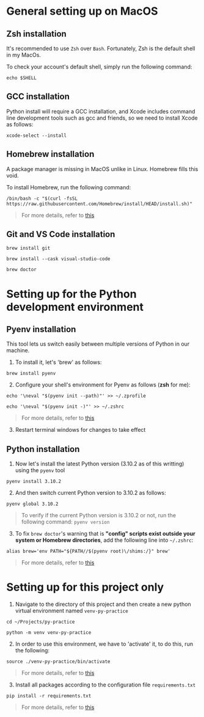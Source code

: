 # General setting up on MacOS

## Zsh installation

It's recommended to use `Zsh` over `Bash`. Fortunately, Zsh is the default shell in my MacOs.

To check your account's default shell, simply run the following command:

```
echo $SHELL
```

## GCC installation

Python install will require a GCC installation, and Xcode includes command line development tools such as gcc and friends, so we need to install Xcode as follows:

```
xcode-select --install
```

## Homebrew installation

A package manager is missing in MacOS unlike in Linux. Homebrew fills this void.

To install Homebrew, run the following command:

```
/bin/bash -c "$(curl -fsSL https://raw.githubusercontent.com/Homebrew/install/HEAD/install.sh)"
```
> For more details, refer to [this](https://www.digitalocean.com/community/tutorials/how-to-install-and-use-homebrew-on-macos)

## Git and VS Code installation

```
brew install git
```
```
brew install --cask visual-studio-code
```
```
brew doctor
```

# Setting up for the Python development environment

## Pyenv installation

This tool lets us switch easily between multiple versions of Python in our machine.

1. To install it, let's 'brew' as follows:

```
brew install pyenv
```

2. Configure your shell's environment for Pyenv as follows (**zsh** for me):

```
echo '\neval "$(pyenv init --path)"' >> ~/.zprofile
```
```
echo '\neval "$(pyenv init -)"' >> ~/.zshrc
```
>For more details, refer to [this](https://github.com/pyenv/pyenv#basic-github-checkout)

3. Restart terminal windows for changes to take effect


## Python installation

1. Now let's install the latest Python version (3.10.2 as of this writting) using the `pyenv` tool

```
pyenv install 3.10.2
```

2. And then switch current Python version to 3.10.2 as follows:
```
pyenv global 3.10.2
```

>To verify if the current Python version is 3.10.2 or not, run the following command: `pyenv version`

3. To fix `brew doctor`'s warning that is **"config" scripts exist outside your system or Homebrew directories**, add the following line into `~/.zshrc`:

```
alias brew='env PATH="${PATH//$(pyenv root)\/shims:/}" brew'
```
>For more details, refer to [this](https://github.com/pyenv/pyenv#homebrew-in-macos)

# Setting up for this project only

1. Navigate to the directory of this project and then create a new python virtual environment named `venv-py-practice`
```
cd ~/Projects/py-practice
```
```
python -m venv venv-py-practice
```

2. In order to use this environment, we have to 'activate' it, to do this, run the following:
```
source ./venv-py-practice/bin/activate
```
> For more details, refer to [this](https://realpython.com/python-virtual-environments-a-primer/)

3. Install all packages according to the configuration file `requirements.txt`
```
pip install -r requirements.txt
```
> For more details, refer to [this](https://note.nkmk.me/en/python-pip-install-requirements/)


